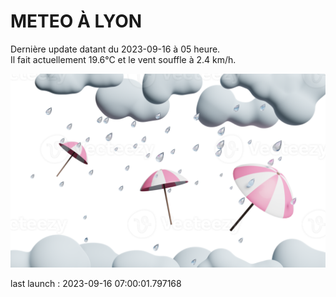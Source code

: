 # METEO À LYON

Dernière update datant du 2023-09-16 à 05 heure.  
Il fait actuellement 19.6°C et le vent souffle à 2.4 km/h.      

![](./.github/rain.png)

last launch : 2023-09-16 07:00:01.797168
